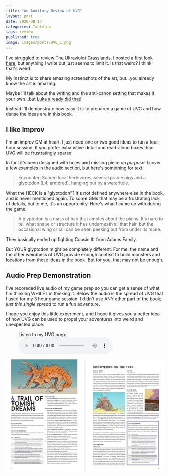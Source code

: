 ```yaml
---
title: "An Auditory Review of UVG"
layout: post
date: 2020-08-17
categories: Tabletop
tags: review
published: true
image: images/posts/UVG_1.png
---
```


I've struggled to review [The Ultraviolet Grasslands](https://www.wizardthieffighter.com/ultraviolet-grasslands/). I posted a [first look here](/david/2019/06/PlayReport), but anything I write out just seems to limit it. Is that weird? I think that's weird.

My instinct is to share amazing screenshots of the art, but...you already know the art is amazing.

Maybe I'll talk about the writing and the anti-canon setting that makes it your own...but [Luka already did that](https://www.wizardthieffighter.com/2019/anti-canon-worlds-and-the-uvg/)!

Instead I'll demonstrate how easy it is to prepared a game of UVG and how dense the ideas are in this book.

## I like Improv

I'm an improv GM at heart. I just need one or two good ideas to run a four-hour session. If you prefer exhaustive detail and read-aloud boxes than UVG will be frustratingly sparse.

In fact it's been designed with holes and missing piece *on purpose*! I cover a few examples in the audio section, but here's something for text:

> Encounter: Scared local herbivores, several prairie pigs and a glyptodon (L4, armored), hanging out by a waterhole.

What the HECK is a "glyptodon"? It's not defined anywhere else in the book, and is never mentioned again. To some GMs that may be a frustrating lack of details, but to me, it's an opportunity. Here's what I came up with during the game:

> A glyptodon is a mass of hair that ambles about the plains. It's hard to tell what shape or structure it has underneath all that hair, but the occasional wing or tail can be seen peeking out from under its mane.

They basically ended up fighting Cousin Itt from Adams Family.

But YOUR glyptodon might be completely different. For me, the name and the other weirdness of UVG provide enough context to build monsters and locations from these ideas in the book. But for you, that may not be enough. 

## Audio Prep Demonstration

I've recoreded live audio of my game prep so you can get a sense of what I'm thinking WHILE I'm thinking it. Below the audio is the spread of UVG that I used for my 3 hour game session. I didn't use ANY other part of the book; *just this single spread* to run a fun adventure.

I hope you enjoy this little experiment, and I hope it gives you a better idea of how UVG can be used to propel your adventures into weird and unexpected place.

<figure>
    <figcaption>Listen to my UVG prep:</figcaption>
    <audio
        controls
        src="/files/Audio/UVGReview.mp3">
            Your browser does not support the
            <code>audio</code> element.
    </audio>
</figure>

[![images/posts/UVG-vomish.png](/images/posts/UVG-vomish.png)](/images/posts/UVG-vomish.png)